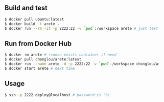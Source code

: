 ## Build and test

```bash
$ docker pull ubuntu:latest
$ docker build -t arete .
$ docker run --rm -it -p 2222:22 -v `pwd`:/workspace arete # just test
```

## Run from Docker Hub

```bash
$ docker rm arete # remove exists container if need
$ docker pull chonglou/arete:latest
$ docker run --name arete -d -p 2222:22 -v `pwd`:/workspace chonglou/arete:latest # first time to run
$ docker start arete # next time
```

## Usage

```bash
$ ssh -p 2222 deploy@localhost # password is 'hi'
```
